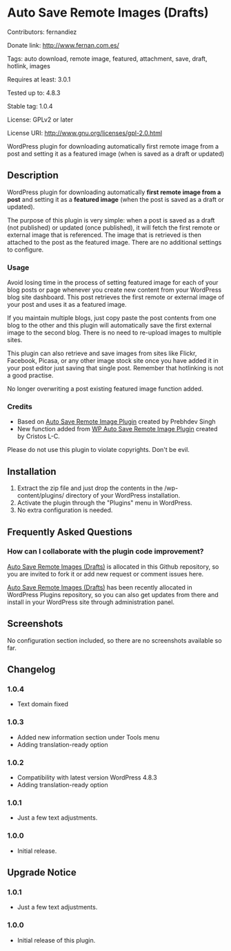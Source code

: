 # Auto Save Remote Images (Drafts) #

Contributors: fernandiez

Donate link: http://www.fernan.com.es/

Tags: auto download, remote image, featured, attachment, save, draft, hotlink, images

Requires at least: 3.0.1

Tested up to: 4.8.3

Stable tag: 1.0.4

License: GPLv2 or later

License URI: http://www.gnu.org/licenses/gpl-2.0.html

WordPress plugin for downloading automatically first remote image from a post and setting it as a featured image (when is saved as a draft or updated)

## Description ##

WordPress plugin for downloading automatically **first remote image from a post** and setting it as a **featured image** (when the post is saved as a draft or updated).

The purpose of this plugin is very simple: when a post is saved as a draft (not published) or updated (once published), it will fetch the first remote or external image that is referenced. The image that is retrieved is then attached to the post as the featured image. There are no additional settings to configure.

### Usage ###

Avoid losing time in the process of setting featured image for each of your blog posts or page whenever you create new content from your WordPress blog site dashboard. This post retrieves the first remote or external image of your post and uses it as a featured image.

If you maintain multiple blogs, just copy paste the post contents from one blog to the other and this plugin will automatically save the first external image to the second blog. There is no need to re-upload images to multiple sites.

This plugin can also retrieve and save images from sites like Flickr, Facebook, Picasa, or any other image stock site once you have added it in your post editor just saving that single post. Remember that hotlinking is not a good practise.

No longer overwriting a post existing featured image function added.

### Credits ###

* Based on [Auto Save Remote Image Plugin](https://wordpress.org/plugins/auto-save-remote-images/) created by Prebhdev Singh
* New function added from [WP Auto Save Remote Image Plugin](https://github.com/cristoslc/wp-auto-save-remote-image) created by Cristos L-C.

Please do not use this plugin to violate copyrights. Don't be evil.

## Installation ##

1. Extract the zip file and just drop the contents in the /wp-content/plugins/ directory of your WordPress installation.
2. Activate the plugin through the "Plugins" menu in WordPress.
2. No extra configuration is needed.

## Frequently Asked Questions ##

### How can I collaborate with the plugin code improvement? #

[Auto Save Remote Images (Drafts)](https://github.com/fernandiez/auto-save-remote-images-drafts/) is allocated in this Github repository, so you are invited to fork it or add new request or comment issues here.

[Auto Save Remote Images (Drafts)](https://github.com/fernandiez/auto-save-remote-images-drafts/) has been recently allocated in WordPress Plugins repository, so you can also get updates from there and install in your WordPress site through administration panel.

## Screenshots ##

No configuration section included, so there are no screenshots available so far.

## Changelog ##

### 1.0.4 ###

* Text domain fixed

### 1.0.3 ###

* Added new information section under Tools menu
* Adding translation-ready option

### 1.0.2 ###

* Compatibility with latest version WordPress 4.8.3
* Adding translation-ready option

### 1.0.1 ###
* Just a few text adjustments.

### 1.0.0 ###
* Initial release.

## Upgrade Notice ##

### 1.0.1 ###
* Just a few text adjustments.

### 1.0.0 ###
* Initial release of this plugin.
